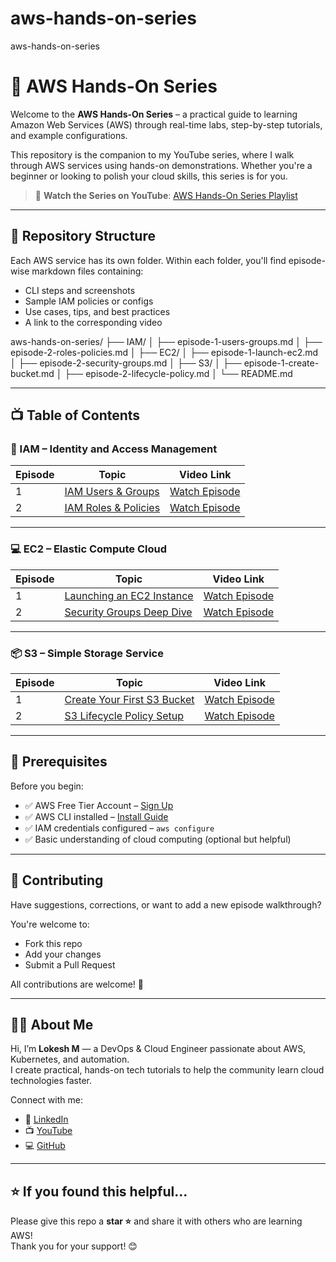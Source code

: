 # aws-hands-on-series
aws-hands-on-series

# 🚀 AWS Hands-On Series

Welcome to the **AWS Hands-On Series** – a practical guide to learning Amazon Web Services (AWS) through real-time labs, step-by-step tutorials, and example configurations.

This repository is the companion to my YouTube series, where I walk through AWS services using hands-on demonstrations. Whether you're a beginner or looking to polish your cloud skills, this series is for you.

> 🔗 **Watch the Series on YouTube**: [AWS Hands-On Series Playlist](https://www.youtube.com/@YourChannelLink)

---

## 📁 Repository Structure

Each AWS service has its own folder. Within each folder, you'll find episode-wise markdown files containing:

- CLI steps and screenshots  
- Sample IAM policies or configs  
- Use cases, tips, and best practices  
- A link to the corresponding video


aws-hands-on-series/
├── IAM/
│ ├── episode-1-users-groups.md
│ ├── episode-2-roles-policies.md
│
├── EC2/
│ ├── episode-1-launch-ec2.md
│ ├── episode-2-security-groups.md
│
├── S3/
│ ├── episode-1-create-bucket.md
│ ├── episode-2-lifecycle-policy.md
│
└── README.md


---

## 📺 Table of Contents

### 🔐 IAM – Identity and Access Management

| Episode | Topic | Video Link |
|--------|-------|-------------|
| 1 | [IAM Users & Groups](IAM/episode-1-users-groups.md) | [Watch Episode](https://youtube.com/your-iam-ep1-link) |
| 2 | [IAM Roles & Policies](IAM/episode-2-roles-policies.md) | [Watch Episode](https://youtube.com/your-iam-ep2-link) |

---

### 💻 EC2 – Elastic Compute Cloud

| Episode | Topic | Video Link |
|--------|-------|-------------|
| 1 | [Launching an EC2 Instance](EC2/episode-1-launch-ec2.md) | [Watch Episode](https://youtube.com/your-ec2-ep1-link) |
| 2 | [Security Groups Deep Dive](EC2/episode-2-security-groups.md) | [Watch Episode](https://youtube.com/your-ec2-ep2-link) |

---

### 📦 S3 – Simple Storage Service

| Episode | Topic | Video Link |
|--------|-------|-------------|
| 1 | [Create Your First S3 Bucket](S3/episode-1-create-bucket.md) | [Watch Episode](https://youtube.com/your-s3-ep1-link) |
| 2 | [S3 Lifecycle Policy Setup](S3/episode-2-lifecycle-policy.md) | [Watch Episode](https://youtube.com/your-s3-ep2-link) |

---

## 🧰 Prerequisites

Before you begin:
- ✅ AWS Free Tier Account – [Sign Up](https://aws.amazon.com/free/)
- ✅ AWS CLI installed – [Install Guide](https://docs.aws.amazon.com/cli/latest/userguide/install-cliv2.html)
- ✅ IAM credentials configured – `aws configure`
- ✅ Basic understanding of cloud computing (optional but helpful)

---

## 🤝 Contributing

Have suggestions, corrections, or want to add a new episode walkthrough?

You're welcome to:
- Fork this repo
- Add your changes
- Submit a Pull Request

All contributions are welcome! 🙌

---

## 🙋‍♂️ About Me

Hi, I’m **Lokesh M** — a DevOps & Cloud Engineer passionate about AWS, Kubernetes, and automation.  
I create practical, hands-on tech tutorials to help the community learn cloud technologies faster.

Connect with me:
- 🔗 [LinkedIn](https://www.linkedin.com/in/your-profile)
- 📺 [YouTube](https://youtube.com/@YourChannelLink)
- 💻 [GitHub](https://github.com/yourgithubusername)

---

## ⭐ If you found this helpful...

Please give this repo a **star ⭐** and share it with others who are learning AWS!  
Thank you for your support! 😊


